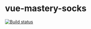 # vue-mastery-socks

[![Build status](https://ydogandjiev.visualstudio.com/vue-mastery-socks/_apis/build/status/vue-mastery-socks%20-%201%20-%20CI)](https://ydogandjiev.visualstudio.com/vue-mastery-socks/_build/latest?definitionId=10)
